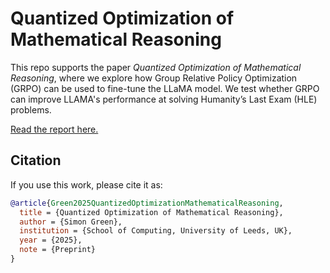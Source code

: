 # Quantized Optimization of Mathematical Reasoning

This repo supports the paper *Quantized Optimization of Mathematical Reasoning*, where we explore how Group Relative Policy Optimization (GRPO) can be used to fine-tune the LLaMA model. We test whether GRPO can improve LLAMA's performance at solving Humanity’s Last Exam (HLE) problems.

[Read the report here.](Report.pdf)


## Citation

If you use this work, please cite it as:

```bibtex
@article{Green2025QuantizedOptimizationMathematicalReasoning,
  title = {Quantized Optimization of Mathematical Reasoning},
  author = {Simon Green},
  institution = {School of Computing, University of Leeds, UK},
  year = {2025},
  note = {Preprint}
}
```
